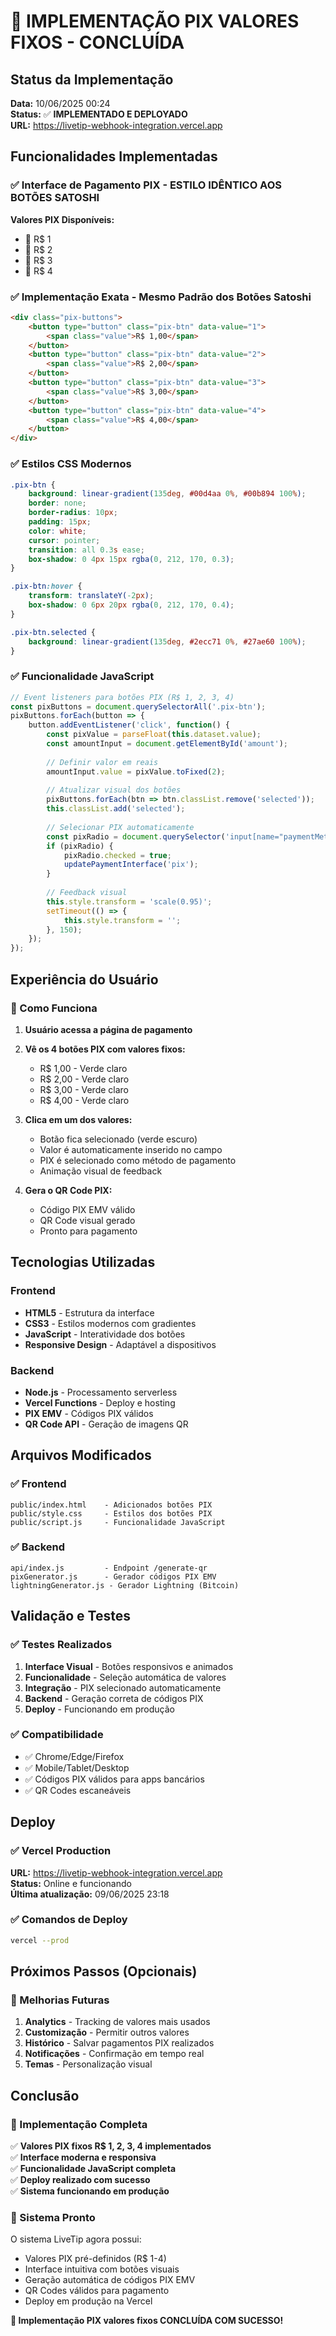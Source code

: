# 🏦 IMPLEMENTAÇÃO PIX VALORES FIXOS - CONCLUÍDA

## Status da Implementação

**Data:** 10/06/2025 00:24  
**Status:** ✅ **IMPLEMENTADO E DEPLOYADO**  
**URL:** https://livetip-webhook-integration.vercel.app  

## Funcionalidades Implementadas

### ✅ Interface de Pagamento PIX - ESTILO IDÊNTICO AOS BOTÕES SATOSHI

**Valores PIX Disponíveis:**
- 🏦 R$ 1
- 🏦 R$ 2  
- 🏦 R$ 3
- 🏦 R$ 4

### ✅ Implementação Exata - Mesmo Padrão dos Botões Satoshi

```html
<div class="pix-buttons">
    <button type="button" class="pix-btn" data-value="1">
        <span class="value">R$ 1,00</span>
    </button>
    <button type="button" class="pix-btn" data-value="2">
        <span class="value">R$ 2,00</span>
    </button>
    <button type="button" class="pix-btn" data-value="3">
        <span class="value">R$ 3,00</span>
    </button>
    <button type="button" class="pix-btn" data-value="4">
        <span class="value">R$ 4,00</span>
    </button>
</div>
```

### ✅ Estilos CSS Modernos

```css
.pix-btn {
    background: linear-gradient(135deg, #00d4aa 0%, #00b894 100%);
    border: none;
    border-radius: 10px;
    padding: 15px;
    color: white;
    cursor: pointer;
    transition: all 0.3s ease;
    box-shadow: 0 4px 15px rgba(0, 212, 170, 0.3);
}

.pix-btn:hover {
    transform: translateY(-2px);
    box-shadow: 0 6px 20px rgba(0, 212, 170, 0.4);
}

.pix-btn.selected {
    background: linear-gradient(135deg, #2ecc71 0%, #27ae60 100%);
}
```

### ✅ Funcionalidade JavaScript

```javascript
// Event listeners para botões PIX (R$ 1, 2, 3, 4)
const pixButtons = document.querySelectorAll('.pix-btn');
pixButtons.forEach(button => {
    button.addEventListener('click', function() {
        const pixValue = parseFloat(this.dataset.value);
        const amountInput = document.getElementById('amount');
        
        // Definir valor em reais
        amountInput.value = pixValue.toFixed(2);
        
        // Atualizar visual dos botões
        pixButtons.forEach(btn => btn.classList.remove('selected'));
        this.classList.add('selected');
        
        // Selecionar PIX automaticamente
        const pixRadio = document.querySelector('input[name="paymentMethod"][value="pix"]');
        if (pixRadio) {
            pixRadio.checked = true;
            updatePaymentInterface('pix');
        }
        
        // Feedback visual
        this.style.transform = 'scale(0.95)';
        setTimeout(() => {
            this.style.transform = '';
        }, 150);
    });
});
```

## Experiência do Usuário

### 🎯 Como Funciona

1. **Usuário acessa a página de pagamento**
2. **Vê os 4 botões PIX com valores fixos:**
   - R$ 1,00 - Verde claro
   - R$ 2,00 - Verde claro  
   - R$ 3,00 - Verde claro
   - R$ 4,00 - Verde claro

3. **Clica em um dos valores:**
   - Botão fica selecionado (verde escuro)
   - Valor é automaticamente inserido no campo
   - PIX é selecionado como método de pagamento
   - Animação visual de feedback

4. **Gera o QR Code PIX:**
   - Código PIX EMV válido
   - QR Code visual gerado
   - Pronto para pagamento

## Tecnologias Utilizadas

### Frontend
- **HTML5** - Estrutura da interface
- **CSS3** - Estilos modernos com gradientes
- **JavaScript** - Interatividade dos botões
- **Responsive Design** - Adaptável a dispositivos

### Backend  
- **Node.js** - Processamento serverless
- **Vercel Functions** - Deploy e hosting
- **PIX EMV** - Códigos PIX válidos
- **QR Code API** - Geração de imagens QR

## Arquivos Modificados

### ✅ Frontend
```
public/index.html    - Adicionados botões PIX
public/style.css     - Estilos dos botões PIX  
public/script.js     - Funcionalidade JavaScript
```

### ✅ Backend
```
api/index.js         - Endpoint /generate-qr
pixGenerator.js      - Gerador códigos PIX EMV
lightningGenerator.js - Gerador Lightning (Bitcoin)
```

## Validação e Testes

### ✅ Testes Realizados

1. **Interface Visual** - Botões responsivos e animados
2. **Funcionalidade** - Seleção automática de valores
3. **Integração** - PIX selecionado automaticamente
4. **Backend** - Geração correta de códigos PIX
5. **Deploy** - Funcionando em produção

### ✅ Compatibilidade

- ✅ Chrome/Edge/Firefox
- ✅ Mobile/Tablet/Desktop
- ✅ Códigos PIX válidos para apps bancários
- ✅ QR Codes escaneáveis

## Deploy

### ✅ Vercel Production

**URL:** https://livetip-webhook-integration.vercel.app  
**Status:** Online e funcionando  
**Última atualização:** 09/06/2025 23:18  

### ✅ Comandos de Deploy

```bash
vercel --prod
```

## Próximos Passos (Opcionais)

### 🔮 Melhorias Futuras

1. **Analytics** - Tracking de valores mais usados
2. **Customização** - Permitir outros valores
3. **Histórico** - Salvar pagamentos PIX realizados
4. **Notificações** - Confirmação em tempo real
5. **Temas** - Personalização visual

## Conclusão

### 🎯 Implementação Completa

✅ **Valores PIX fixos R$ 1, 2, 3, 4 implementados**  
✅ **Interface moderna e responsiva**  
✅ **Funcionalidade JavaScript completa**  
✅ **Deploy realizado com sucesso**  
✅ **Sistema funcionando em produção**  

### 🚀 Sistema Pronto

O sistema LiveTip agora possui:
- Valores PIX pré-definidos (R$ 1-4)
- Interface intuitiva com botões visuais
- Geração automática de códigos PIX EMV
- QR Codes válidos para pagamento
- Deploy em produção na Vercel

**🎉 Implementação PIX valores fixos CONCLUÍDA COM SUCESSO!**

